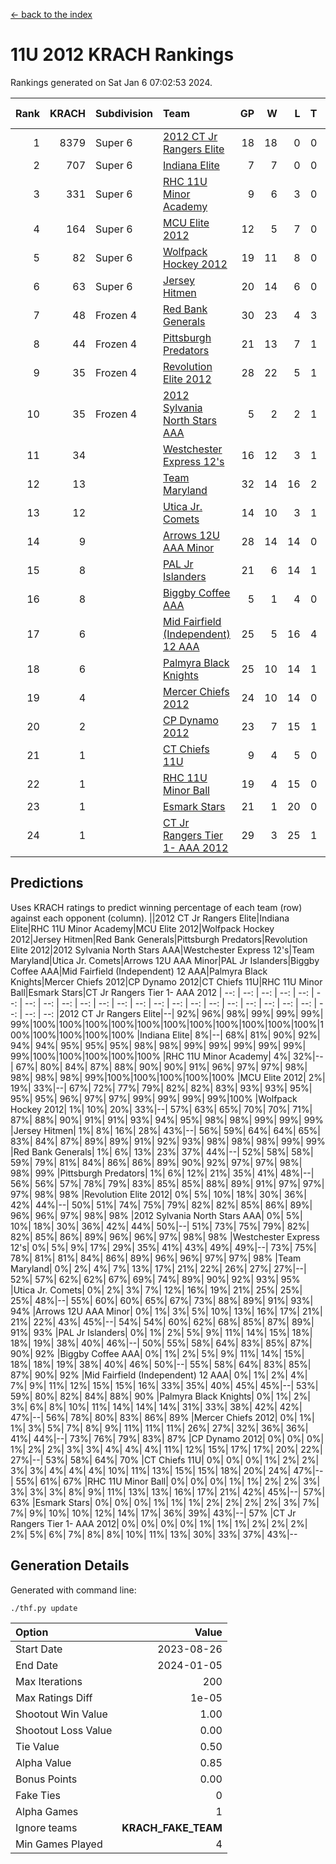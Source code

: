 [<- back to the index](readme.md)
# 11U 2012 KRACH Rankings
Rankings generated on Sat Jan  6 07:02:53 2024.

Rank|KRACH|Subdivision|Team|GP|W|L|T|OTW|OTL|SoS|Exp Wins|Win Diff
---:|---:|:---|:---|---:|---:|---:|---:|---:|---:|---:|---:|---:
1|8379|Super 6|[2012 CT Jr Rangers Elite](https://gamesheetstats.com/seasons/3664/teams/140909/schedule)|18|18|0|0|1|0|93|18.8|-0.1
2|707|Super 6|[Indiana Elite](https://gamesheetstats.com/seasons/3664/teams/144355/schedule)|7|7|0|0|0|0|14|7.8|-0.0
3|331|Super 6|[RHC 11U Minor Academy](https://gamesheetstats.com/seasons/3664/teams/140913/schedule)|9|6|3|0|0|1|1731|6.8|-0.0
4|164|Super 6|[MCU Elite 2012](https://gamesheetstats.com/seasons/3664/teams/140908/schedule)|12|5|7|0|2|2|2664|5.8|-0.0
5|82|Super 6|[Wolfpack Hockey 2012](https://gamesheetstats.com/seasons/3664/teams/140914/schedule)|19|11|8|0|1|2|915|11.8|-0.0
6|63|Super 6|[Jersey Hitmen](https://gamesheetstats.com/seasons/3664/teams/140915/schedule)|20|14|6|0|0|0|838|14.9|0.0
7|48|Frozen 4|[Red Bank Generals](https://gamesheetstats.com/seasons/3664/teams/140916/schedule)|30|23|4|3|3|0|14|25.4|0.0
8|44|Frozen 4|[Pittsburgh Predators](https://gamesheetstats.com/seasons/3664/teams/140925/schedule)|21|13|7|1|0|1|784|14.4|0.0
9|35|Frozen 4|[Revolution Elite 2012](https://gamesheetstats.com/seasons/3664/teams/140924/schedule)|28|22|5|1|1|1|12|23.4|0.0
10|35|Frozen 4|[2012 Sylvania North Stars AAA](https://gamesheetstats.com/seasons/3664/teams/162461/schedule)|5|2|2|1|0|0|241|3.4|0.0
11|34||[Westchester Express 12's](https://gamesheetstats.com/seasons/3664/teams/140919/schedule)|16|12|3|1|2|1|15|13.4|0.0
12|13||[Team Maryland](https://gamesheetstats.com/seasons/3664/teams/140928/schedule)|32|14|16|2|1|0|1052|15.9|0.0
13|12||[Utica Jr. Comets](https://gamesheetstats.com/seasons/3664/teams/140923/schedule)|14|10|3|1|2|0|9|11.4|0.0
14|9||[Arrows 12U AAA Minor](https://gamesheetstats.com/seasons/3664/teams/140920/schedule)|28|14|14|0|3|0|22|14.9|0.0
15|8||[PAL Jr Islanders](https://gamesheetstats.com/seasons/3664/teams/140921/schedule)|21|6|14|1|0|3|787|7.4|0.0
16|8||[Biggby Coffee AAA](https://gamesheetstats.com/seasons/3664/teams/144354/schedule)|5|1|4|0|0|0|246|1.9|0.0
17|6||[Mid Fairfield (Independent) 12 AAA](https://gamesheetstats.com/seasons/3664/teams/140910/schedule)|25|5|16|4|1|2|30|7.9|0.0
18|6||[Palmyra Black Knights](https://gamesheetstats.com/seasons/3664/teams/140927/schedule)|25|10|14|1|0|1|16|11.4|0.0
19|4||[Mercer Chiefs 2012](https://gamesheetstats.com/seasons/3664/teams/140918/schedule)|24|10|14|0|0|1|12|10.9|0.0
20|2||[CP Dynamo 2012](https://gamesheetstats.com/seasons/3664/teams/140922/schedule)|23|7|15|1|1|1|15|8.4|0.0
21|1||[CT Chiefs 11U](https://gamesheetstats.com/seasons/3664/teams/140912/schedule)|9|4|5|0|0|1|3|4.9|0.0
22|1||[RHC 11U Minor Ball](https://gamesheetstats.com/seasons/3664/teams/140917/schedule)|19|4|15|0|0|2|14|4.9|0.0
23|1||[Esmark Stars](https://gamesheetstats.com/seasons/3664/teams/140926/schedule)|21|1|20|0|0|0|61|1.9|0.0
24|1||[CT Jr Rangers Tier 1- AAA 2012](https://gamesheetstats.com/seasons/3664/teams/140911/schedule)|29|3|25|1|1|0|19|4.4|0.0

## Predictions
Uses KRACH ratings to predict winning percentage of each team (row) against each opponent (column).
||2012 CT Jr Rangers Elite|Indiana Elite|RHC 11U Minor Academy|MCU Elite 2012|Wolfpack Hockey 2012|Jersey Hitmen|Red Bank Generals|Pittsburgh Predators|Revolution Elite 2012|2012 Sylvania North Stars AAA|Westchester Express 12's|Team Maryland|Utica Jr. Comets|Arrows 12U AAA Minor|PAL Jr Islanders|Biggby Coffee AAA|Mid Fairfield (Independent) 12 AAA|Palmyra Black Knights|Mercer Chiefs 2012|CP Dynamo 2012|CT Chiefs 11U|RHC 11U Minor Ball|Esmark Stars|CT Jr Rangers Tier 1- AAA 2012
| --: | --: | --: | --: | --: | --: | --: | --: | --: | --: | --: | --: | --: | --: | --: | --: | --: | --: | --: | --: | --: | --: | --: | --: | --: 
|2012 CT Jr Rangers Elite|--| 92%| 96%| 98%| 99%| 99%| 99%| 99%|100%|100%|100%|100%|100%|100%|100%|100%|100%|100%|100%|100%|100%|100%|100%|100%
|Indiana Elite|  8%|--| 68%| 81%| 90%| 92%| 94%| 94%| 95%| 95%| 95%| 98%| 98%| 99%| 99%| 99%| 99%| 99%| 99%|100%|100%|100%|100%|100%
|RHC 11U Minor Academy|  4%| 32%|--| 67%| 80%| 84%| 87%| 88%| 90%| 90%| 91%| 96%| 97%| 97%| 98%| 98%| 98%| 98%| 99%|100%|100%|100%|100%|100%
|MCU Elite 2012|  2%| 19%| 33%|--| 67%| 72%| 77%| 79%| 82%| 82%| 83%| 93%| 93%| 95%| 95%| 95%| 96%| 97%| 97%| 99%| 99%| 99%| 99%|100%
|Wolfpack Hockey 2012|  1%| 10%| 20%| 33%|--| 57%| 63%| 65%| 70%| 70%| 71%| 87%| 88%| 90%| 91%| 91%| 93%| 94%| 95%| 98%| 98%| 99%| 99%| 99%
|Jersey Hitmen|  1%|  8%| 16%| 28%| 43%|--| 56%| 59%| 64%| 64%| 65%| 83%| 84%| 87%| 89%| 89%| 91%| 92%| 93%| 98%| 98%| 98%| 99%| 99%
|Red Bank Generals|  1%|  6%| 13%| 23%| 37%| 44%|--| 52%| 58%| 58%| 59%| 79%| 81%| 84%| 86%| 86%| 89%| 90%| 92%| 97%| 97%| 98%| 98%| 99%
|Pittsburgh Predators|  1%|  6%| 12%| 21%| 35%| 41%| 48%|--| 56%| 56%| 57%| 78%| 79%| 83%| 85%| 85%| 88%| 89%| 91%| 97%| 97%| 97%| 98%| 98%
|Revolution Elite 2012|  0%|  5%| 10%| 18%| 30%| 36%| 42%| 44%|--| 50%| 51%| 74%| 75%| 79%| 82%| 82%| 85%| 86%| 89%| 96%| 96%| 97%| 98%| 98%
|2012 Sylvania North Stars AAA|  0%|  5%| 10%| 18%| 30%| 36%| 42%| 44%| 50%|--| 51%| 73%| 75%| 79%| 82%| 82%| 85%| 86%| 89%| 96%| 96%| 97%| 98%| 98%
|Westchester Express 12's|  0%|  5%|  9%| 17%| 29%| 35%| 41%| 43%| 49%| 49%|--| 73%| 75%| 78%| 81%| 81%| 84%| 86%| 89%| 96%| 96%| 97%| 97%| 98%
|Team Maryland|  0%|  2%|  4%|  7%| 13%| 17%| 21%| 22%| 26%| 27%| 27%|--| 52%| 57%| 62%| 62%| 67%| 69%| 74%| 89%| 90%| 92%| 93%| 95%
|Utica Jr. Comets|  0%|  2%|  3%|  7%| 12%| 16%| 19%| 21%| 25%| 25%| 25%| 48%|--| 55%| 60%| 60%| 65%| 67%| 73%| 88%| 89%| 91%| 93%| 94%
|Arrows 12U AAA Minor|  0%|  1%|  3%|  5%| 10%| 13%| 16%| 17%| 21%| 21%| 22%| 43%| 45%|--| 54%| 54%| 60%| 62%| 68%| 85%| 87%| 89%| 91%| 93%
|PAL Jr Islanders|  0%|  1%|  2%|  5%|  9%| 11%| 14%| 15%| 18%| 18%| 19%| 38%| 40%| 46%|--| 50%| 55%| 58%| 64%| 83%| 85%| 87%| 90%| 92%
|Biggby Coffee AAA|  0%|  1%|  2%|  5%|  9%| 11%| 14%| 15%| 18%| 18%| 19%| 38%| 40%| 46%| 50%|--| 55%| 58%| 64%| 83%| 85%| 87%| 90%| 92%
|Mid Fairfield (Independent) 12 AAA|  0%|  1%|  2%|  4%|  7%|  9%| 11%| 12%| 15%| 15%| 16%| 33%| 35%| 40%| 45%| 45%|--| 53%| 59%| 80%| 82%| 84%| 88%| 90%
|Palmyra Black Knights|  0%|  1%|  2%|  3%|  6%|  8%| 10%| 11%| 14%| 14%| 14%| 31%| 33%| 38%| 42%| 42%| 47%|--| 56%| 78%| 80%| 83%| 86%| 89%
|Mercer Chiefs 2012|  0%|  1%|  1%|  3%|  5%|  7%|  8%|  9%| 11%| 11%| 11%| 26%| 27%| 32%| 36%| 36%| 41%| 44%|--| 73%| 76%| 79%| 83%| 87%
|CP Dynamo 2012|  0%|  0%|  0%|  1%|  2%|  2%|  3%|  3%|  4%|  4%|  4%| 11%| 12%| 15%| 17%| 17%| 20%| 22%| 27%|--| 53%| 58%| 64%| 70%
|CT Chiefs 11U|  0%|  0%|  0%|  1%|  2%|  2%|  3%|  3%|  4%|  4%|  4%| 10%| 11%| 13%| 15%| 15%| 18%| 20%| 24%| 47%|--| 55%| 61%| 67%
|RHC 11U Minor Ball|  0%|  0%|  0%|  1%|  1%|  2%|  2%|  3%|  3%|  3%|  3%|  8%|  9%| 11%| 13%| 13%| 16%| 17%| 21%| 42%| 45%|--| 57%| 63%
|Esmark Stars|  0%|  0%|  0%|  1%|  1%|  1%|  2%|  2%|  2%|  2%|  3%|  7%|  7%|  9%| 10%| 10%| 12%| 14%| 17%| 36%| 39%| 43%|--| 57%
|CT Jr Rangers Tier 1- AAA 2012|  0%|  0%|  0%|  0%|  1%|  1%|  1%|  2%|  2%|  2%|  2%|  5%|  6%|  7%|  8%|  8%| 10%| 11%| 13%| 30%| 33%| 37%| 43%|--

## Generation Details

Generated with command line:
```
./thf.py update
```

| Option | Value |
| :----- | ----: |
| Start Date | 2023-08-26 |
| End Date | 2024-01-05 |
| Max Iterations | 200 |
| Max Ratings Diff | 1e-05 |
| Shootout Win Value | 1.00 |
| Shootout Loss Value | 0.00 |
| Tie Value | 0.50 |
| Alpha Value | 0.85 |
| Bonus Points | 0.00 |
| Fake Ties | 0 |
| Alpha Games | 1 |
| Ignore teams | __KRACH_FAKE_TEAM__ |
| Min Games Played | 4 |

